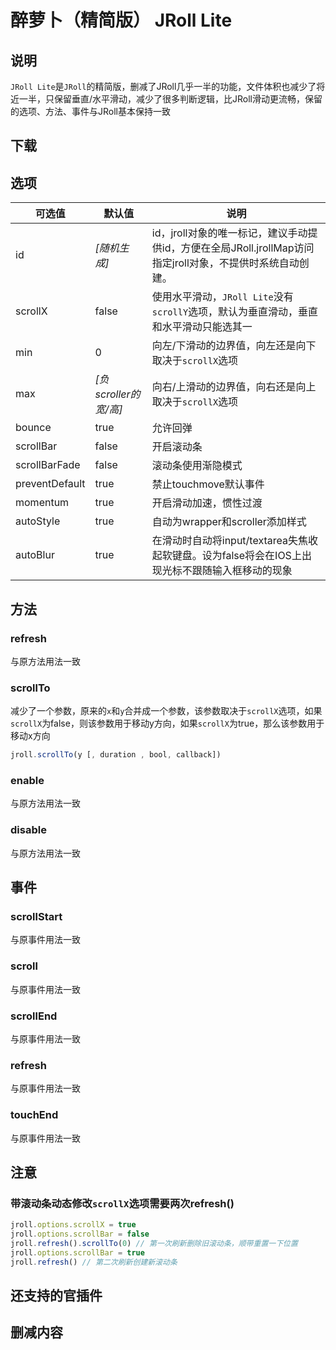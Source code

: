 # 醉萝卜（精简版） JRoll Lite

## 说明

`JRoll Lite`是`JRoll`的精简版，删减了JRoll几乎一半的功能，文件体积也减少了将近一半，只保留垂直/水平滑动，减少了很多判断逻辑，比JRoll滑动更流畅，保留的选项、方法、事件与JRoll基本保持一致

## 下载

## 选项

| 可选值 | 默认值| 说明 |
|----------|----------|----------|
| id | *[随机生成]* | id，jroll对象的唯一标记，建议手动提供id，方便在全局JRoll.jrollMap访问指定jroll对象，不提供时系统自动创建。 |
| scrollX | false | 使用水平滑动，`JRoll Lite`没有`scrollY`选项，默认为垂直滑动，垂直和水平滑动只能选其一 |
| min | 0 | 向左/下滑动的边界值，向左还是向下取决于`scrollX`选项 |
| max | *[负scroller的宽/高]* | 向右/上滑动的边界值，向右还是向上取决于`scrollX`选项 |
| bounce | true | 允许回弹 |
| scrollBar | false | 开启滚动条 |
| scrollBarFade | false | 滚动条使用渐隐模式 |
| preventDefault | true | 禁止touchmove默认事件 |
| momentum | true | 开启滑动加速，惯性过渡 |
| autoStyle | true | 自动为wrapper和scroller添加样式 |
| autoBlur | true | 在滑动时自动将input/textarea失焦收起软键盘。设为false将会在IOS上出现光标不跟随输入框移动的现象 |

## 方法

### refresh

与原方法用法一致

### scrollTo

减少了一个参数，原来的`x`和`y`合并成一个参数，该参数取决于`scrollX`选项，如果`scrollX`为false，则该参数用于移动y方向，如果`scrollX`为true，那么该参数用于移动x方向

```js
jroll.scrollTo(y [, duration , bool, callback])
```

### enable

与原方法用法一致

### disable

与原方法用法一致

## 事件

### scrollStart

与原事件用法一致

### scroll

与原事件用法一致

### scrollEnd

与原事件用法一致

### refresh

与原事件用法一致

### touchEnd

与原事件用法一致

## 注意

### 带滚动条动态修改`scrollX`选项需要两次refresh()

```js
jroll.options.scrollX = true
jroll.options.scrollBar = false
jroll.refresh().scrollTo(0) // 第一次刷新删除旧滚动条，顺带重置一下位置
jroll.options.scrollBar = true
jroll.refresh() // 第二次刷新创建新滚动条
```

## 还支持的官插件

## 删减内容